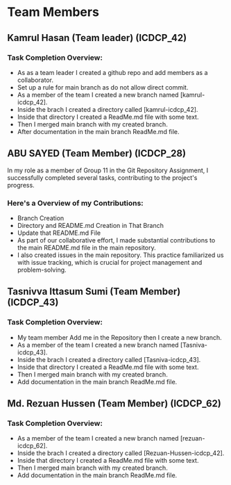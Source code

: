 # Team Members

## Kamrul Hasan (Team leader) (ICDCP_42)


### Task Completion Overview:

* As as a team leader I created a github repo and add members as a collaborator.
* Set up a rule for main branch as do not allow direct commit.
* As a member of the team I created a new branch named [kamrul-icdcp_42].
* Inside the brach I created a directory called [kamrul-icdcp_42].
* Inside that directory I created a ReadMe.md file with some text.
* Then I merged main branch with my created branch.
* After documentation in the main branch ReadMe.md file.

## ABU SAYED (Team Member) (ICDCP_28)
<p>In my role as a member of Group 11 in the Git Repository Assignment, I successfully completed several tasks, contributing to the project's progress.</p>

### Here's a Overview of my Contributions:

* Branch Creation
* Directory and README.md Creation in That Branch
* Update that README.md File
* As part of our collaborative effort, I made substantial contributions to the main README.md file in the main repository.
* I also created issues in the main repository. This practice familiarized us with issue tracking, which is crucial for project management and problem-solving.



## Tasnivva Ittasum Sumi (Team Member) (ICDCP_43)


### Task Completion Overview:

* My team member Add me in the Repository then I create a new branch.
* As a member of the team I created a new branch named [Tasniva-icdcp_43].
* Inside the brach I created a directory called [Tasniva-icdcp_43].
* Inside that directory I created a ReadMe.md file with some text.
* Then I merged main branch with my created branch.
* Add documentation in the main branch ReadMe.md file.


## Md. Rezuan Hussen (Team Member) (ICDCP_62)


### Task Completion Overview:

* As a member of the team I created a new branch named [rezuan-icdcp_62].
* Inside the brach I created a directory called [Rezuan-Hussen-icdcp_42].
* Inside that directory I created a ReadMe.md file with some text.
* Then I merged main branch with my created branch.
* Add documentation in the main branch ReadMe.md file.

